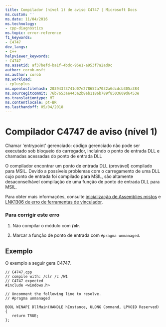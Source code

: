 ```yaml
---
title: Compilador (nível 1) de aviso C4747 | Microsoft Docs
ms.custom: ''
ms.date: 11/04/2016
ms.technology:
- cpp-diagnostics
ms.topic: error-reference
f1_keywords:
- C4747
dev_langs:
- C++
helpviewer_keywords:
- C4747
ms.assetid: af37befd-ba1f-4bdc-96e1-a953f7a2ad9c
author: corob-msft
ms.author: corob
ms.workload:
- cplusplus
ms.openlocfilehash: 203943f3741d07e278652a7032a6dcdcb305a384
ms.sourcegitcommit: 76b7653ae443a2b8eb1186b789f8503609d6453e
ms.translationtype: MT
ms.contentlocale: pt-BR
ms.lasthandoff: 05/04/2018
---
```

# <a name="compiler-warning-level-1-c4747"></a>Compilador C4747 de aviso (nível 1)
Chamar 'entrypoint' gerenciado: código gerenciado não pode ser executado sob bloqueio do carregador, incluindo o ponto de entrada DLL e chamadas acessadas do ponto de entrada DLL  
  
 O compilador encontrar um ponto de entrada DLL (provável) compilado para MSIL.  Devido a possíveis problemas com o carregamento de uma DLL cujo ponto de entrada foi compilado para MSIL, são altamente desaconselhável compilação de uma função de ponto de entrada DLL para MSIL.  
  
 Para obter mais informações, consulte [inicialização de Assemblies mistos](../../dotnet/initialization-of-mixed-assemblies.md) e [LNK1306 de erro de ferramentas de vinculador](../../error-messages/tool-errors/linker-tools-error-lnk1306.md).  
  
### <a name="to-correct-this-error"></a>Para corrigir este erro  
  
1.  Não compilar o módulo com **/clr**.  
  
2.  Marcar a função de ponto de entrada com `#pragma unmanaged`.  
  
## <a name="example"></a>Exemplo  
 O exemplo a seguir gera C4747.  
  
```  
// C4747.cpp  
// compile with: /clr /c /W1  
// C4747 expected  
#include <windows.h>  
  
// Uncomment the following line to resolve.  
// #pragma unmanaged  
  
BOOL WINAPI DllMain(HANDLE hInstance, ULONG Command, LPVOID Reserved) {  
   return TRUE;  
};  
```